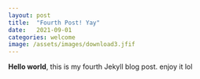 ```yaml
---
layout: post
title:  "Fourth Post! Yay"
date:   2021-09-01
categories: welcome
image: /assets/images/download3.jfif
---
```


**Hello world**, this is my fourth Jekyll blog post. enjoy it lol

<!-- end-excerpt -->